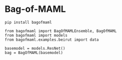# Bag-of-MAML

```commandline
pip install bagofmaml
```


```commandline
from bagofmaml import BagOfMAMLEnsemble, BagOfMAML
from bagofmaml import models
from bagofmaml.examples.beirut import data

basemodel = models.ResNet()
bag = BagOfMAML(basemodel)
```
